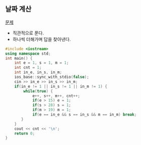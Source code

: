 ## 날짜 계산
[문제](https://www.acmicpc.net/problem/1476)
* 직관적으로 푼다.
* 하나씩 더해가며 답을 찾아낸다.
```c++
#include <iostream>
using namespace std;
int main() {
    int e = 1, s = 1, m = 1;
    int cnt = 1;
    int in_e, in_s, in_m;
    ios_base::sync_with_stdio(false);
    cin >> in_e >> in_s >> in_m;
    if(in_e != 1 || in_s != 1 || in_m != 1) {
        while(true) {
            e++, s++, m++, cnt++;
            if(e > 15) e = 1;
            if(s > 28) s = 1;
            if(m > 19) m = 1;
            if(e == in_e && s == in_s && m == in_m) break;
       }
    }
    cout << cnt << '\n';
    return 0;
}
```
